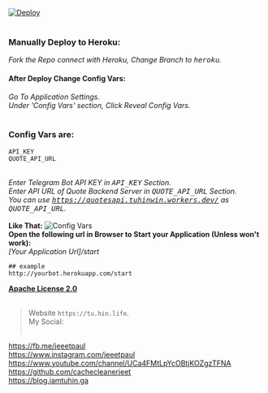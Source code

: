 [![Deploy](https://www.herokucdn.com/deploy/button.svg)](https://heroku.com/deploy?template=https://github.com/cachecleanerjeet/QuotesTeleBot/tree/heroku)
<br><br>
### Manually Deploy to Heroku:
*Fork the Repo connect with Heroku, Change Branch to <tt>heroku</tt>.*<br>
#### After Deploy Change Config Vars:
*Go To Application Settings.*<br>
*Under 'Config Vars' section, Click Reveal Config Vars.*<br><br>
### Config Vars are: <br>

`API_KEY`<br>
`QUOTE_API_URL`<br><br>

*Enter Telegram Bot API KEY in <tt>API_KEY</tt> Section.*<br>
*Enter API URL of Quote Backend Server in <tt>QUOTE_API_URL</tt> Section.*<br>
*You can use <tt>https://quotesapi.tuhinwin.workers.dev/</tt> as <tt>QUOTE_API_URL</tt>.*
<br><br>
**Like That:**
![Config Vars](https://firebasestorage.googleapis.com/v0/b/webtuhin.appspot.com/o/githubstatic%2Fqtbotconvar.png?alt=media&token=8fe45d02-c09e-4153-bac4-056dd0b54cb4)
<br>
**Open the following url in Browser to Start your Application (Unless won't work):**<br>
*[Your Application Url]/start*<br>
   
    ## example
    http://yourbot.herokuapp.com/start
    

**[Apache License 2.0](https://github.com/cachecleanerjeet/QuotesTeleBot/blob/master/LICENSE "Apache License 2.0")** <br><br>

>Website `https://tu.hin.life`.<br>
>My Social:<br><br>

https://fb.me/jeeetpaul<br>
https://www.instagram.com/jeeetpaul<br>
https://www.youtube.com/channel/UCa4FMtLpYcOBtjKOZgzTFNA<br>
https://github.com/cachecleanerjeet<br>
https://blog.iamtuhin.ga<br><br><br>
